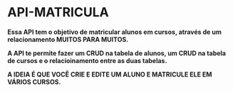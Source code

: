# API-MATRICULA  
**Essa API tem o objetivo de matricular alunos em cursos, através de um relacionamento MUITOS PARA MUITOS.**

__A API te permite fazer um CRUD na tabela de alunos, um CRUD na tabela de cursos e o relacioinamento entre as duas tabelas.__  

__A IDEIA É QUE VOCÊ CRIE E EDITE UM ALUNO E MATRICULE ELE EM VÁRIOS CURSOS.__
